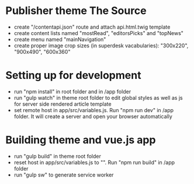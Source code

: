 # Publisher theme The Source
- create "/contentapi.json" route and attach api.html.twig template
- create content lists named "mostRead", "editorsPicks" and "topNews"
- create menu named "mainNavigation"
- create proper image crop sizes (in superdesk vacabularies): "300x220", "900x490", "600x360"

# Setting up for development
- run "npm install" in root folder and in /app folder
- run "gulp watch" in theme root folder to edit global styles as well as js for server side rendered article template
- set remote host in app/src/variables.js. Run "npm run dev" in /app folder. It will create a server and open your browser automatically

# Building theme and vue.js app
- run "gulp build" in theme root folder
- reset host in app/src/variables.js to "". Run "npm run build" in /app folder
- run "gulp sw" to generate service worker